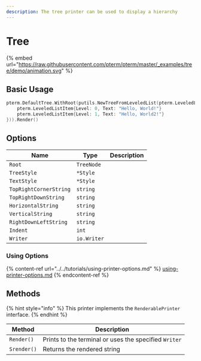```yaml
---
description: The tree printer can be used to display a hierarchy
---
```


# Tree

{% embed url="https://raw.githubusercontent.com/pterm/pterm/master/_examples/tree/demo/animation.svg" %}

## Basic Usage

```go
pterm.DefaultTree.WithRoot(putils.NewTreeFromLeveledList(pterm.LeveledList{
    pterm.LeveledListItem{Level: 0, Text: "Hello, World!"}
    pterm.LeveledListItem{Level: 1, Text: "Hello, World2!"}
})).Render()
```

## Options

| Name              | Type        | Description                                          |
| ----------------- | ----------- | ---------------------------------------------------- |
|	`Root`                 | `TreeNode` |   |
|	`TreeStyle`            | `*Style` |   |
|	`TextStyle`            | `*Style` |   |
|	`TopRightCornerString` | `string` |   |
|	`TopRightDownString`   | `string` |   |
|	`HorizontalString`     | `string` |   |
|	`VerticalString`       | `string` |   |
|	`RightDownLeftString`  | `string` |   |
|	`Indent`               | `int` |   |
|	`Writer`               | `io.Writer` |   |

### Using Options

{% content-ref url="../../tutorials/using-printer-options.md" %}
[using-printer-options.md](../../tutorials/using-printer-options.md)
{% endcontent-ref %}

## Methods

{% hint style="info" %}
This printer implements the `RenderablePrinter` interface.
{% endhint %}

| Method      | Description                                           |
| ----------- | ----------------------------------------------------- |
| `Render()`  | Prints to the terminal or uses the specified `Writer` |
| `Srender()` | Returns the rendered string                           |
